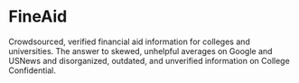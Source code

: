 # FineAid

Crowdsourced, verified financial aid information for colleges and universities. The answer to skewed, unhelpful averages on Google and USNews and disorganized, outdated, and unverified information on College Confidential.
